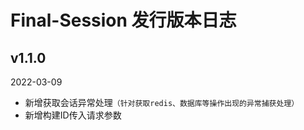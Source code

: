 # Final-Session 发行版本日志

## v1.1.0
2022-03-09
* 新增获取会话异常处理`（针对获取redis、数据库等操作出现的异常捕获处理）`
* 新增构建ID传入请求参数
